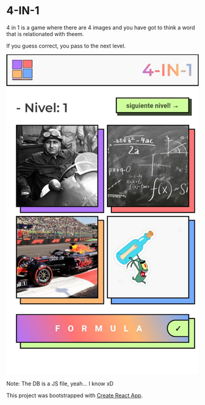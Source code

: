 # 4-IN-1

4 in 1 is a game where there are 4 images and you have got to think a word that is relationated with theem.

If you guess correct, you pass to the next level.

![EXAMPLE](./src/img/example.jpeg "4-IN-1 game")

Note: The DB is a JS file, yeah... I know xD

This project was bootstrapped with [Create React App](https://github.com/facebook/create-react-app).